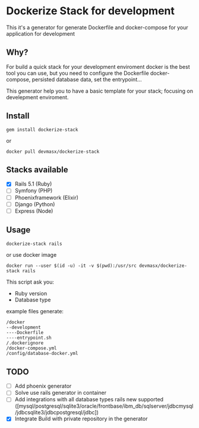 # Dockerize Stack for development

This it's a generator for generate Dockerfile and docker-compose for your application for development

## Why?
For build a quick stack for your development enviroment docker is the best tool you can use, but you need to configure the Dockerfile docker-compose, persisted database data, set the entrypoint...

This generator help you to have a basic template for your stack; focusing on develepment enviroment.

## Install
```
gem install dockerize-stack
```
or
```
docker pull devmasx/dockerize-stack
```

## Stacks available

- [x] Rails 5.1 (Ruby)
- [ ] Symfony (PHP)
- [ ] Phoenixframework (Elixir)
- [ ] Django (Python)
- [ ] Express (Node)

## Usage
```sh
dockerize-stack rails
```
or use docker image
```
docker run --user $(id -u) -it -v $(pwd):/usr/src devmasx/dockerize-stack rails
```

This script ask you:
- Ruby version
- Database type

example files generate:
```
/docker
--development
----Dockerfile
----entrypoint.sh
/.dockerignore
/docker-compose.yml
/config/database-docker.yml
```

## TODO
- [ ] Add phoenix generator
- [ ] Solve use rails generator in container
- [ ] Add integrations with all database types rails new supported ([mysql/postgresql/sqlite3/oracle/frontbase/ibm_db/sqlserver/jdbcmysql/jdbcsqlite3/jdbcpostgresql/jdbc])
- [x] Integrate Build with private repository in the generator
